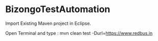 # BizongoTestAutomation

Import Existing Maven project in Eclipse.

Open Terminal and type : mvn clean test -Durl=https://www.redbus.in
